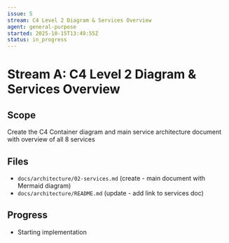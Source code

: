 ```yaml
---
issue: 5
stream: C4 Level 2 Diagram & Services Overview
agent: general-purpose
started: 2025-10-15T13:49:55Z
status: in_progress
---
```


# Stream A: C4 Level 2 Diagram & Services Overview

## Scope
Create the C4 Container diagram and main service architecture document with overview of all 8 services

## Files
- `docs/architecture/02-services.md` (create - main document with Mermaid diagram)
- `docs/architecture/README.md` (update - add link to services doc)

## Progress
- Starting implementation
